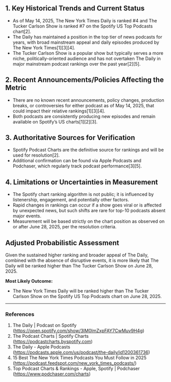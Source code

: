 ## 1. Key Historical Trends and Current Status

- As of May 14, 2025, The New York Times Daily is ranked #4 and The Tucker Carlson Show is ranked #7 on the Spotify US Top Podcasts chart[2].
- The Daily has maintained a position in the top tier of news podcasts for years, with broad mainstream appeal and daily episodes produced by The New York Times[1][3][4].
- The Tucker Carlson Show is a popular show but typically serves a more niche, politically-oriented audience and has not overtaken The Daily in major mainstream podcast rankings over the past year[2][5].

## 2. Recent Announcements/Policies Affecting the Metric

- There are no known recent announcements, policy changes, production breaks, or controversies for either podcast as of May 14, 2025, that could impact their relative rankings[1][3][4].
- Both podcasts are consistently producing new episodes and remain available on Spotify’s US charts[1][2][3].

## 3. Authoritative Sources for Verification

- Spotify Podcast Charts are the definitive source for rankings and will be used for resolution[2].
- Additional confirmation can be found via Apple Podcasts and Podchaser, which regularly track podcast performance[3][5].

## 4. Limitations or Uncertainties in Measurement

- The Spotify chart ranking algorithm is not public; it is influenced by listenership, engagement, and potentially other factors.
- Rapid changes in rankings can occur if a show goes viral or is affected by unexpected news, but such shifts are rare for top-10 podcasts absent major events.
- Measurement will be based strictly on the chart position as observed on or after June 28, 2025, per the resolution criteria.

## Adjusted Probabilistic Assessment

Given the sustained higher ranking and broader appeal of The Daily, combined with the absence of disruptive events, it is more likely that The Daily will be ranked higher than The Tucker Carlson Show on June 28, 2025.

**Most Likely Outcome:**  
- The New York Times Daily will be ranked higher than The Tucker Carlson Show on the Spotify US Top Podcasts chart on June 28, 2025.

---

### References

1. The Daily | Podcast on Spotify (https://open.spotify.com/show/3IM0lmZxpFAY7CwMuv9H4g)
2. The Podcast Charts | Spotify Charts (https://podcastcharts.byspotify.com)
3. The Daily - Apple Podcasts (https://podcasts.apple.com/us/podcast/the-daily/id1200361736)
4. 15 Best The New York Times Podcasts You Must Follow in 2025 (https://podcast.feedspot.com/new_york_times_podcasts/)
5. Top Podcast Charts & Rankings - Apple, Spotify | Podchaser (https://www.podchaser.com/charts)